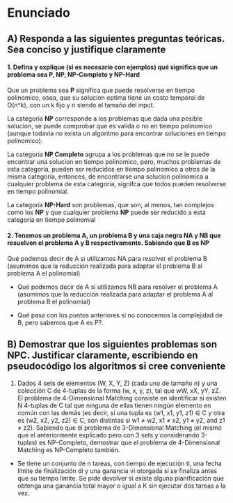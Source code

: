 # Enunciado

## A) Responda a las siguientes preguntas teóricas. Sea conciso y justifique claramente

#### 1. Defina y explique (si es necesario con ejemplos) qué significa que un problema sea P, NP, NP-Completo y NP-Hard

Que un problema sea **P** significa que puede resolverse en tiempo polinomico, osea, que su solucion optima tiene un costo temporal de O(n^k), con un k fijo y n siendo el tamaño del input.

La categoria **NP** corresponde a los problemas que dada una posible solucion, se puede comprobar que es valida o no en tiempo polinomico (aunque todavia no exista un algoritmo para encontrar soluciones en tiempo polinomico).

La categoria **NP Completo** agrupa a los problemas que no se le puede encontrar una solucion en tiempo polinomico, pero, muchos problemas de esta categoria, pueden ser reducidos en tiempo polinomico a otros de la misma categoria, entonces, de encontrarse una solucion polinomica a cualquier problema de esta categoria, signifca que todos pueden resolverse en tiempo polinomial.

La categoria **NP-Hard** son problemas, que son, al menos, tan complejos como los **NP** y que cualquier problema **NP** puede ser reducido a esta categoria en tiempo polinomial


#### 2. Tenemos un problema A, un problema B y una caja negra NA y NB que resuelven el problema A y B respectivamente. Sabiendo que B es NP

Qué podemos decir de A si utilizamos NA para resolver el problema B (asumimos que la reducción realizada para adaptar el problema B al problema A el polinomial)

- Qué podemos decir de A si utilizamos NB para resolver el problema A (asumimos que la reducción realizada para adaptar el problema A al problema B el polinomial)

- Qué pasa con los puntos anteriores si no conocemos la complejidad de B, pero sabemos que A es P?.

## B) Demostrar que los siguientes problemas son NPC. Justificar claramente, escribiendo en pseudocódigo los algoritmos si cree conveniente

1. Dados 4 sets de elementos (W, X, Y, Z) (cada uno de tamaño n) y una colección C de 4-tuplas de la forma (w, x, y, z), tal que wW, xX, yY, zZ. El problema de 4-Dimensional Matching consiste en identificar si existen N 4-tuplas de C tal que ninguna de ellas tienen ningún elemento en común con las demás (es decir, si una tupla es (w1, x1, y1, z1) ∈ C y otra es (w2, x2, y2, z2) ∈ C, son distintas si w1 ≠ w2, x1 ≠ x2, y1 ≠ y2, and z1 ≠ z2). Sabiendo que el problema de 3-Dimensional Matching (el mismo que el anteriormente explicado pero con 3 sets y considerando 3-tuplas) es NP-Completo, demostrar que el problema de 4-Dimensional Matching es NP-Completo también.

*  Se tiene un conjunto de n tareas, con tiempo de ejecución ti​, una fecha límite de finalización di y una ganancia vi otorgada si se finaliza antes que su tiempo límite. Se pide devolver si existe alguna planificación que obtenga una ganancia total mayor o igual a K sin ejecutar dos tareas a la vez.
